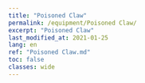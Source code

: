 ```yaml
---
title: "Poisoned Claw"
permalink: /equipment/Poisoned Claw/
excerpt: "Poisoned Claw"
last_modified_at: 2021-01-25
lang: en
ref: "Poisoned Claw.md"
toc: false
classes: wide
---
```


